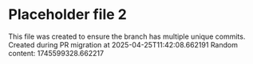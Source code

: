 # Placeholder file 2
This file was created to ensure the branch has multiple unique commits.
Created during PR migration at 2025-04-25T11:42:08.662191
Random content: 1745599328.662217